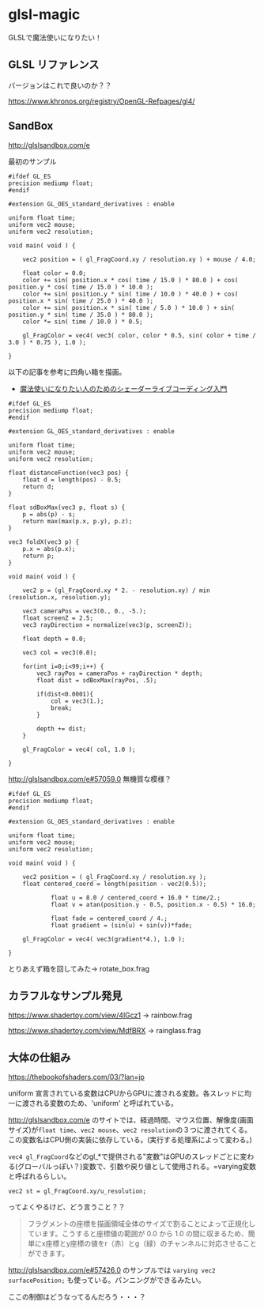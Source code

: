# glsl-magic
GLSLで魔法使いになりたい！

## GLSL リファレンス

バージョンはこれで良いのか？？

https://www.khronos.org/registry/OpenGL-Refpages/gl4/

## SandBox

http://glslsandbox.com/e

最初のサンプル

```
#ifdef GL_ES
precision mediump float;
#endif

#extension GL_OES_standard_derivatives : enable

uniform float time;
uniform vec2 mouse;
uniform vec2 resolution;

void main( void ) {

	vec2 position = ( gl_FragCoord.xy / resolution.xy ) + mouse / 4.0;

	float color = 0.0;
	color += sin( position.x * cos( time / 15.0 ) * 80.0 ) + cos( position.y * cos( time / 15.0 ) * 10.0 );
	color += sin( position.y * sin( time / 10.0 ) * 40.0 ) + cos( position.x * sin( time / 25.0 ) * 40.0 );
	color += sin( position.x * sin( time / 5.0 ) * 10.0 ) + sin( position.y * sin( time / 35.0 ) * 80.0 );
	color *= sin( time / 10.0 ) * 0.5;

	gl_FragColor = vec4( vec3( color, color * 0.5, sin( color + time / 3.0 ) * 0.75 ), 1.0 );

}
```

以下の記事を参考に四角い箱を描画。

- [魔法使いになりたい人のためのシェーダーライブコーディング入門](https://qiita.com/kaneta1992/items/21149c78159bd27e0860)

```
#ifdef GL_ES
precision mediump float;
#endif

#extension GL_OES_standard_derivatives : enable

uniform float time;
uniform vec2 mouse;
uniform vec2 resolution;

float distanceFunction(vec3 pos) {
	float d = length(pos) - 0.5;
	return d;
}

float sdBoxMax(vec3 p, float s) {
	p = abs(p) - s;
	return max(max(p.x, p.y), p.z);
}

vec3 foldX(vec3 p) {
	p.x = abs(p.x);
	return p;
}

void main( void ) {

	vec2 p = (gl_FragCoord.xy * 2. - resolution.xy) / min (resolution.x, resolution.y);
	
	vec3 cameraPos = vec3(0., 0., -5.);
	float screenZ = 2.5;
	vec3 rayDirection = normalize(vec3(p, screenZ));
	
	float depth = 0.0;
	
	vec3 col = vec3(0.0);
	
	for(int i=0;i<99;i++) {
		vec3 rayPos = cameraPos + rayDirection * depth;
		float dist = sdBoxMax(rayPos, .5);
		
		if(dist<0.0001){
			col = vec3(1.);
			break;
		}
		
		depth += dist;
	}
	
	gl_FragColor = vec4( col, 1.0 );

}
```

http://glslsandbox.com/e#57059.0
無機質な模様？

```
#ifdef GL_ES
precision mediump float;
#endif

#extension GL_OES_standard_derivatives : enable

uniform float time;
uniform vec2 mouse;
uniform vec2 resolution;

void main( void ) {

	vec2 position = ( gl_FragCoord.xy / resolution.xy );
	float centered_coord = length(position - vec2(0.5));

			float u = 8.0 / centered_coord + 16.0 * time/2.;
			float v = atan(position.y - 0.5, position.x - 0.5) * 16.0;
	 
			float fade = centered_coord / 4.;
			float gradient = (sin(u) + sin(v))*fade;

	gl_FragColor = vec4( vec3(gradient*4.), 1.0 );

}
```

とりあえず箱を回してみた→ rotate_box.frag

## カラフルなサンプル発見

https://www.shadertoy.com/view/4lGcz1 -> rainbow.frag

https://www.shadertoy.com/view/MdfBRX -> rainglass.frag

## 大体の仕組み


https://thebookofshaders.com/03/?lan=jp

uniform 宣言されている変数はCPUからGPUに渡される変数。各スレッドに均一に渡される変数のため、'uniform' と呼ばれている。

http://glslsandbox.com/e のサイトでは、経過時間、マウス位置、解像度(画面サイズ)が`float time`、`vec2 mouse`、`vec2 resolution`の３つに渡されてくる。
この変数名はCPU側の実装に依存している。(実行する処理系によって変わる。)

`vec4 gl_FragCoord`などのgl_*で提供される"変数"はGPUのスレッドごとに変わる(グローバルっぽい？)変数で、引数や戻り値として使用される。=varying変数と呼ばれるらしい。

```
vec2 st = gl_FragCoord.xy/u_resolution;
```

ってよくやるけど、どう言うこと？？

> フラグメントの座標を描画領域全体のサイズで割ることによって正規化しています。こうすると座標値の範囲が 0.0 から 1.0 の間に収まるため、簡単にx座標とy座標の値をr（赤）とg（緑）のチャンネルに対応させることができます。

http://glslsandbox.com/e#57426.0 のサンプルでは `varying vec2 surfacePosition;` も使っている。パンニングができるみたい。

ここの制御はどうなってるんだろう・・・？
